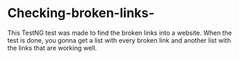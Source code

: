 # Checking-broken-links-
This TestNG test was made to find the broken links into a website. When the test is done, you gonna get a list with every broken link and another list with the links that are working well.  
